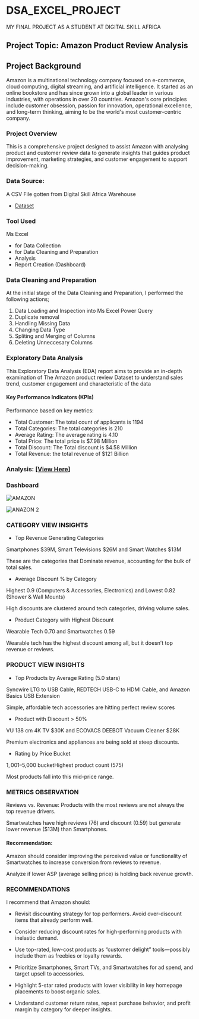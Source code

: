 # DSA_EXCEL_PROJECT

MY FINAL PROJECT AS A STUDENT AT DIGITAL SKILL AFRICA


## Project Topic: Amazon Product Review Analysis

## Project Background
Amazon is a multinational technology company focused on e-commerce, cloud computing, digital streaming, and artificial intelligence. It started as an online bookstore and has since grown into a global leader in various industries, with operations in over 20 countries. Amazon's core principles include customer obsession, passion for innovation, operational excellence, and long-term thinking, aiming to be the world's most customer-centric company.

### Project Overview
This is a comprehensive project designed to assist Amazon with analysing product and customer review data to generate insights that guides product improvement, marketing strategies, and customer engagement to support decision-making.

### Data Source:
A CSV File gotten from Digital Skill Africa Warehouse
- <a href="https://github.com/Hidaayah-7/DSA-_EXCEL_PROJECT/blob/main/amazon%20duplicate.xlsx">Dataset</a>

### Tool Used
Ms Excel 
- for Data Collection 
- for Data Cleaning and Preparation
- Analysis
- Report Creation (Dashboard)

### Data Cleaning and Preparation
At the initial stage of the Data Cleaning and Preparation, I performed the following actions;
1. Data Loading and Inspection into Ms Excel Power Query
2. Duplicate removal
3. Handling Missing Data
4. Changing Data Type
5. Spliting and Merging of Columns
6. Deleting Unneccesary Columns

 ### Exploratory Data Analysis
   This Exploratory Data Analysis (EDA) report aims to provide an in-depth examination of The Amazon product review Dataset to understand sales trend, customer engagement and characteristic of the data
   
#### Key Performance Indicators (KPIs)

Performance based on key metrics:
-	Total Customer: The total count of applicants is 1194
-	Total Categories: The total categories is 210
-	Average Rating: The average rating is 4.10
-	Total Price:  The total price is $7.98 Million  
-	Total Discount: The Total discount is $4.58 Million 
-	Total Revenue: the total revenue of $121 Billion

### Analysis:  <a href="https://github.com/Hidaayah-7/DSA-_EXCEL_PROJECT/blob/main/Amazon%20%20study.xlsx">[View Here]</a>



### Dashboard

![AMAZON](https://github.com/user-attachments/assets/f2c1ece1-4d1c-4f9a-88d5-b15c6b2c06f0)



![ANAZON 2](https://github.com/user-attachments/assets/832348d0-36e3-4abd-8a11-38a23d6e0e69)



### CATEGORY VIEW INSIGHTS

- Top Revenue Generating Categories

 Smartphones $39M, Smart Televisions $26M and Smart Watches $13M

 These are the categories that Dominate revenue, accounting for the bulk of total sales.


- Average Discount % by Category

 Highest 0.9 (Computers & Accessories, Electronics) and Lowest 0.82 (Shower & Wall Mounts)

 High discounts are clustered around tech categories, driving volume sales.


- Product Category with Highest Discount

 Wearable Tech 0.70 and Smartwatches 0.59

 Wearable tech has the highest discount among all, but it doesn’t top revenue or reviews.


### PRODUCT VIEW INSIGHTS

- Top Products by Average Rating (5.0 stars)

 Syncwire LTG to USB Cable, REDTECH USB-C to HDMI Cable, and Amazon Basics USB Extension

 Simple, affordable tech accessories are hitting perfect review scores


- Product with Discount > 50%

 VU 138 cm 4K TV $30K and ECOVACS DEEBOT Vacuum Cleaner $28K

 Premium electronics and appliances are being sold at steep discounts.


- Rating by Price Bucket

 $1,001–$5,000 bucketHighest product count (575)

 Most products fall into this mid-price range.


### METRICS OBSERVATION

Reviews vs. Revenue: Products with the most reviews are not always the top revenue drivers.

Smartwatches have high reviews (76) and discount (0.59) but generate lower revenue ($13M) than Smartphones.


 #### Recommendation:

Amazon should consider improving the perceived value or functionality of Smartwatches to increase conversion from reviews to revenue.

Analyze if lower ASP (average selling price) is holding back revenue growth.


### RECOMMENDATIONS

I recommend that Amazon should:

- Revisit discounting strategy for top performers. Avoid over-discount items that already perform well.

- Consider reducing discount rates for high-performing products with inelastic demand.

- Use top-rated, low-cost products as “customer delight” tools—possibly include them as freebies or loyalty rewards.

- Prioritize Smartphones, Smart TVs, and Smartwatches for ad spend, and target upsell to accessories.

- Highlight 5-star rated products with lower visibility in key homepage placements to boost organic sales.

- Understand customer return rates, repeat purchase behavior, and profit margin by category for deeper insights.



